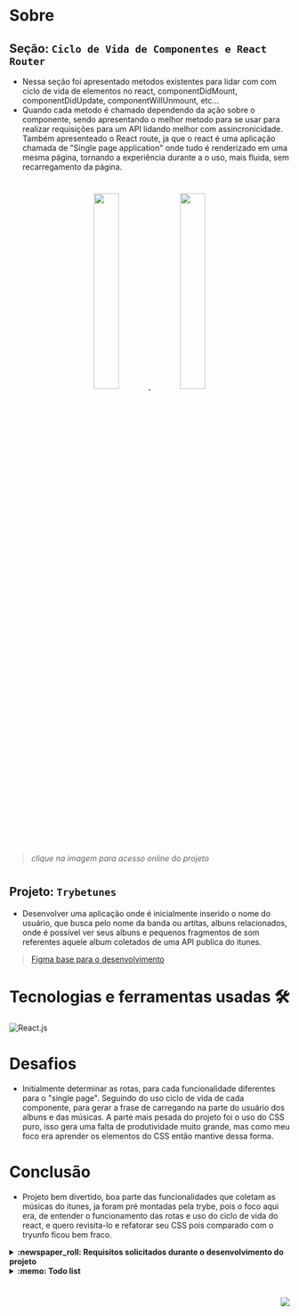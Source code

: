 # Sobre

## Seção: `Ciclo de Vida de Componentes e React Router`
- Nessa seção foi apresentado metodos existentes para lidar com com ciclo de vida de elementos no react, componentDidMount, componentDidUpdate, componentWillUnmount, etc...
- Quando cada metodo é chamado dependendo da ação sobre o componente, sendo apresentando o melhor metodo para se usar para realizar requisições para um API lidando melhor com assincronicidade. Também apresenteado o React route, ja que o react é uma aplicação chamada de "Single page application" onde tudo é renderizado em uma mesma página, tornando a experiência durante a o uso, mais fluida, sem recarregamento da página.
#
<div align="center">
  <a href="https://davidrogger.github.io/trybe-project-trybetunes>
    <img width="30%" src="./imgs/project_trybetunes_top.webp">
    <img width="30%" src="./imgs/project_trybetunes_mid.webp">
    <img width="30%" src="./imgs/project_trybetunes_bottom.webp">
  </a>
</div>

>*clique na imagem para acesso online do projeto*
#
## Projeto: `Trybetunes`
- Desenvolver uma aplicação onde é inicialmente inserido o nome do usuário, que busca pelo nome da banda ou artitas, albuns relacionados, onde é possível ver seus albuns e pequenos fragmentos de som referentes aquele album coletados de uma API publica do itunes.
>[Figma base para o desenvolvimento](https://www.figma.com/file/BDQgAJvOe4KNUjmrYh5t68/TrybeTunes-Figma?node-id=0%3A1)

# Tecnologias e ferramentas usadas 🛠

![React.js](https://img.shields.io/badge/-React.js-61DAFB?style=flat-square&logo=react&logoColor=ffffff)


# Desafios

- Initialmente determinar as rotas, para cada funcionalidade diferentes para o "single page". Seguindo do uso ciclo de vida de cada componente, para gerar a frase de carregando na parte do usuário dos albuns e das músicas. A parte mais pesada do projeto foi o uso do CSS puro, isso gera uma falta de produtividade muito grande, mas como meu foco era aprender os elementos do CSS então mantive dessa forma.

# Conclusão

- Projeto bem divertido, boa parte das funcionalidades que coletam as músicas do itunes, ja foram pré montadas pela trybe, pois o foco aqui era, de entender o funcionamento das rotas e uso do ciclo de vida do react, e quero revisita-lo e refatorar seu CSS pois comparado com o tryunfo ficou bem fraco.

</details>

<details>
  <summary>
    <strong>
      :newspaper_roll: Requisitos solicitados durante o desenvolvimento do projeto
    </strong>
  </summary>

 
### Requisitos
*Nome* | *Avaliação*
--- | :---:
1 - Crie as rotas necessárias para a aplicação | :heavy_check_mark:
2 - Crie um formulário para identificação | :heavy_check_mark:
3 - Crie um componente de cabeçalho | :heavy_check_mark:
4 - Crie os links de navegação no cabeçalho | :heavy_check_mark:
5 - Crie o formulário para pesquisar artistas | :heavy_check_mark:
6 - Faça a requisição para pesquisar artistas | :heavy_check_mark:
7 - Crie a lista de músicas do álbum selecionado | :heavy_check_mark:
8 - Crie o mecanismo para adicionar músicas na lista de músicas favoritas | :heavy_check_mark:
9 - Faça a requisição para recuperar as músicas favoritas ao entrar na página do Álbum | :heavy_check_mark:
10 - Faça a requisição para recuperar as músicas favoritas e atualizar a lista após favoritar uma música | :heavy_check_mark:
11 - Crie o mecanismo para remover músicas na lista de músicas favoritas | :heavy_check_mark:
12 - Crie a lista de músicas favoritas | :heavy_check_mark:
13 - Crie a exibição de perfil| :heavy_check_mark:
14 - Crie o formulário de edição de perfil | :heavy_check_mark:



</details>

<details>
  <summary>
    <strong>
      :memo: Todo list
    </strong>
  </summary>

  - [x] - ~~Criar aplicação com base nos requisitos da trybe.~~ ![data](https://badgen.net/badge/delivery/09-03-2022/green)
  - [ ] - Revisar Estilo dos elementos com base no figma. ![data](https://badgen.net/badge/progress/18-01-2023/yellow)
  - [ ] - Desenvolver testes automatizados.
  - [ ] - Adaptar elementos da aplicação para mobile.

</details>

#

<div align="right">
  <img src="https://badgen.net/badge/last%20update/20-01-2023/blue">
</div>
